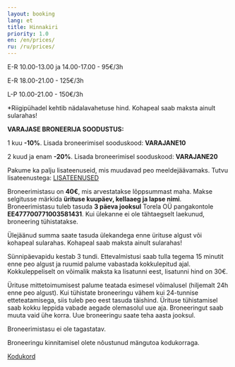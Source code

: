 ```yaml
---
layout: booking
lang: et
title: Hinnakiri
priority: 1.0
en: /en/prices/
ru: /ru/prices/
---
```


E-R 10.00-13.00 ja 14.00-17.00 - 95€/3h

E-R 18.00-21.00 - 125€/3h

L-P 10.00-21.00 - 150€/3h

*Riigipühadel kehtib nädalavahetuse hind.
Kohapeal saab maksta ainult sularahas!

**VARAJASE BRONEERIJA SOODUSTUS:**

1 kuu **-10%**. Lisada broneerimisel sooduskood: **VARAJANE10**

2 kuud ja enam **-20%**. Lisada broneerimisel sooduskood: **VARAJANE20**


Pakume ka palju lisateenuseid, mis muudavad peo meeldejäävamaks. Tutvu lisateenustega: [LISATEENUSED](/lisateenused/)


Broneerimistasu on **40€**, mis arvestatakse lõppsummast maha. Makse selgitusse märkida **ürituse kuupäev, kellaaeg ja lapse nimi**.
Broneerimistasu tuleb tasuda **3 päeva jooksul** Torela OÜ pangakontole **EE477700771003581431**. Kui ülekanne ei ole tähtaegselt laekunud, broneering tühistatakse.

Ülejäänud summa saate tasuda ülekandega enne ürituse algust või kohapeal sularahas. Kohapeal saab maksta ainult sularahas!

Sünnipäevapidu kestab 3 tundi. Ettevalmistusi saab tulla tegema 15 minutit enne peo algust ja ruumid palume vabastada kokkulepitud ajal. Kokkuleppeliselt on võimalik maksta ka lisatunni eest, lisatunni hind on 30€. 

Ürituse mittetoimumisest palume teatada esimesel võimalusel (hiljemalt 24h enne peo algust). Kui tühistate broneeringu vähem kui 24-tunnise etteteatamisega, siis tuleb peo eest tasuda täishind. Ürituse tühistamisel saab kokku leppida vabade aegade olemasolul uue aja. Broneeringut saab muuta vaid ühe korra. Uue broneeringu saate teha aasta jooksul.

Broneerimistasu ei ole tagastatav.

Broneeringu kinnitamisel olete nõustunud mängutoa kodukorraga.

[Kodukord](/kodukord/)
